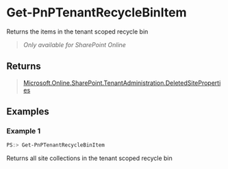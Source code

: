# Get-PnPTenantRecycleBinItem
Returns the items in the tenant scoped recycle bin
>*Only available for SharePoint Online*
## Returns
>[Microsoft.Online.SharePoint.TenantAdministration.DeletedSiteProperties](https://msdn.microsoft.com/en-us/library/microsoft.online.sharepoint.tenantadministration.deletedsiteproperties.aspx)

## Examples

### Example 1
```powershell
PS:> Get-PnPTenantRecycleBinItem
```
Returns all site collections in the tenant scoped recycle bin
